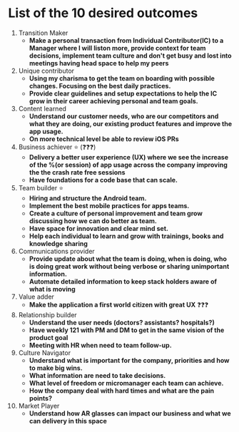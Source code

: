 # List of the 10 desired outcomes

1. Transition Maker 
   - **Make a personal transaction from Individual Contributor(IC) to a Manager where I will liston more, provide context for team decisions, implement team culture and don't get busy and lost into meetings having head space to help my peers**
2. Unique contributor 
   - **Using my charisma to get the team on boarding with possible changes. Focusing on the best daily practices.**
   - **Provide clear guidelines and setup expectations to help the IC grow in their career achieving personal and team goals.**
3. Content learned 
   - **Understand our customer needs, who are our competitors and what they are doing, our existing product features and improve the app usage.**
   - **On more technical level be able to review iOS PRs**
4. Business achiever ⭐ (❓❓❓)
   - **Delivery a better user experience (UX) where we see the increase of the %(or session) of app usage across the company improving the the crash rate free sessions**
   - **Have foundations for a code base that can scale.**
5. Team builder ⭐
   - **Hiring and structure the Android team.**
   - **Implement the best mobile practices for apps teams.**
   - **Create a culture of personal improvement and team grow discussing how we can do better as team.**
   - **Have space for innovation and clear mind set.**
   - **Help each individual to learn and grow with trainings, books and knowledge sharing**
6. Communications provider 
   - **Provide update about what the team is doing, when is doing, who is doing great work without being verbose or sharing unimportant information.**
   - **Automate detailed information to keep stack holders aware of what is moving**
7. Value adder 
   - **Make the application a first world citizen with great UX** ❓❓❓
8. Relationship builder 
   - **Understand the user needs (doctors? assistants? hospitals?)**
   - **Have weekly 121 with PM and DM to get in the same vision of the product goal**
   - **Meeting with HR when need to team follow-up.**
9. Culture Navigator 
   - **Understand what is important for the company, priorities and how to make big wins.**
   - **What information are need to take decisions.**
   - **What level of freedom or micromanager each team can achieve.**
   - **How the company deal with hard times and what are the pain points?**
10. Market Player
    - **Understand how AR glasses can impact our business and what we can delivery in this space**